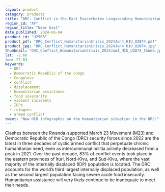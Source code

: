 ```yaml
---
layout: product
category: products
title: "DRC: Conflict in the East Exacerbates Longstanding Humanitarian Crisis"
region_id: "AF"
region_title: "Near East"
date_published: 2024-06-04
product_id: "U2908"
product_pdf: "DRC_Conflict_HumanitarianCrisis_2024Jun4_HIU_U2874.pdf"
product_jpg: "DRC_Conflict_HumanitarianCrisis_2024Jun4_HIU_U2874.jpg"
thumbnail: "DRC_Conflict_HumanitarianCrisis_2024Jun4_HIU_U2874_thumb.jpg"
lat: -2.68
lon: 27.83
keywords:
  - DRC
  - Democratic Republic of the Congo
  - Congolese
  - conflict
  - displacement
  - humanitarian assistance
  - food insecurity
  - violent incidents
  - IDPs
  - refugees
  - armed conflict
tweet: "New HIU infographic on the humanitarian situation in the DRC:"
---
```

Clashes between the Rwanda-supported March 23 Movement (M23) and Democratic Republic of the Congo (DRC) security forces since 2022 are the latest in three decades of cyclic armed conflict that perpetuate chronic humanitarian need, even as intercommunal militia activity decreased from a peak in 2021. Over the past decade, 83% of conflict events took place in the eastern provinces of Ituri, Nord-Kivu, and Sud-Kivu, where the vast majority of the internally displaced (IDP) population is located. The DRC accounts for the world’s third largest internally displaced population, as well as the second largest population facing severe acute food insecurity. Humanitarian assistance will very likely continue to be inadequate to meet their needs.

